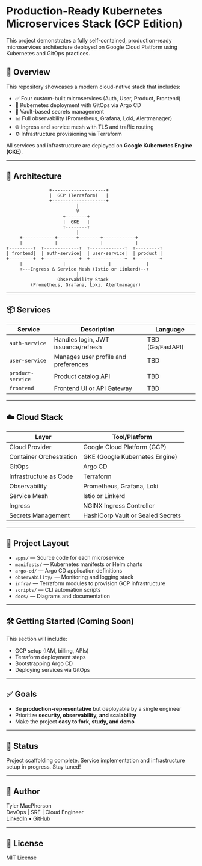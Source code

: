 # Production-Ready Kubernetes Microservices Stack (GCP Edition)

This project demonstrates a fully self-contained, production-ready microservices architecture deployed on Google Cloud Platform using Kubernetes and GitOps practices.

## 📌 Overview

This repository showcases a modern cloud-native stack that includes:

- ✅ Four custom-built microservices (Auth, User, Product, Frontend)
- 🚀 Kubernetes deployment with GitOps via Argo CD
- 🔐 Vault-based secrets management
- 📊 Full observability (Prometheus, Grafana, Loki, Alertmanager)
- 🌐 Ingress and service mesh with TLS and traffic routing
- ⚙️ Infrastructure provisioning via Terraform

All services and infrastructure are deployed on **Google Kubernetes Engine (GKE)**.

---

## 🧱 Architecture

```
                +--------------------+
                |  GCP (Terraform)   |
                +--------------------+
                          |
                          V
                     +--------+
                     |  GKE   |
                     +--------+
                          |
     +------------+-------+--------+------------+
     |            |                |            |
+---------+  +-------------+  +-------------+  +---------+
| frontend|  | auth-service|  | user-service|  | product |
+---------+  +-------------+  +-------------+  +---------+
     |               |                |             |
     +---Ingress & Service Mesh (Istio or Linkerd)--+
                          |
                   Observability Stack
         (Prometheus, Grafana, Loki, Alertmanager)
```

---

## 📦 Services

| Service         | Description                            | Language     |
|-----------------|----------------------------------------|--------------|
| `auth-service`  | Handles login, JWT issuance/refresh    | TBD (Go/FastAPI) |
| `user-service`  | Manages user profile and preferences   | TBD |
| `product-service` | Product catalog API                  | TBD |
| `frontend`      | Frontend UI or API Gateway             | TBD |

---

## ☁️ Cloud Stack

| Layer                  | Tool/Platform                    |
|------------------------|----------------------------------|
| Cloud Provider         | Google Cloud Platform (GCP)      |
| Container Orchestration| GKE (Google Kubernetes Engine)   |
| GitOps                 | Argo CD                          |
| Infrastructure as Code | Terraform                        |
| Observability          | Prometheus, Grafana, Loki        |
| Service Mesh           | Istio or Linkerd                 |
| Ingress                | NGINX Ingress Controller         |
| Secrets Management     | HashiCorp Vault or Sealed Secrets|

---

## 📂 Project Layout

- `apps/` — Source code for each microservice
- `manifests/` — Kubernetes manifests or Helm charts
- `argo-cd/` — Argo CD application definitions
- `observability/` — Monitoring and logging stack
- `infra/` — Terraform modules to provision GCP infrastructure
- `scripts/` — CLI automation scripts
- `docs/` — Diagrams and documentation

---

## 🛠️ Getting Started (Coming Soon)

This section will include:
- GCP setup (IAM, billing, APIs)
- Terraform deployment steps
- Bootstrapping Argo CD
- Deploying services via GitOps

---

## ✅ Goals

- Be **production-representative** but deployable by a single engineer
- Prioritize **security, observability, and scalability**
- Make the project **easy to fork, study, and demo**

---

## 🧠 Status

Project scaffolding complete. Service implementation and infrastructure setup in progress. Stay tuned!

---

## 👤 Author

Tyler MacPherson  
DevOps | SRE | Cloud Engineer  
[LinkedIn](https://www.linkedin.com/in/tylermacpherson) • [GitHub](https://github.com/yourusername)

---

## 📄 License

MIT License
